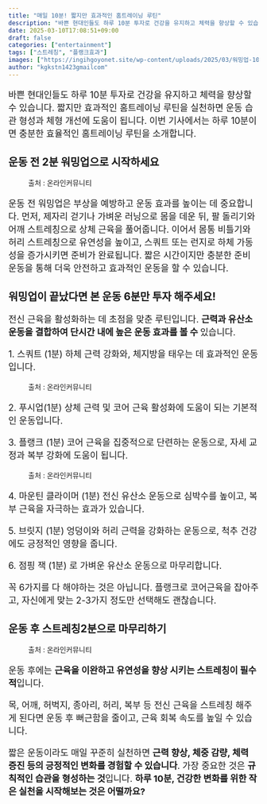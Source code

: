 ```yaml
---
title: "매일 10분! 짧지만 효과적인 홈트레이닝 루틴"
description: "바쁜 현대인들도 하루 10분 투자로 건강을 유지하고 체력을 향상할 수 있습니다. 짧지만 효과적인 홈트레이닝 루틴을 실천하면 운동 습관 형성과 체형 개선에 도움이 됩니다. 이번 기사에서는 하루 10분이면 충분한 효율적인 홈트레이닝 루틴을 소개합니다."
date: 2025-03-10T17:08:51+09:00
draft: false
categories: ["entertainment"]
tags: ["스트레칭", "플랭크효과"]
images: ["https://ingihgoyonet.site/wp-content/uploads/2025/03/워밍업-1024x683.jpg", "https://ingihgoyonet.site/wp-content/uploads/2025/03/스쿼트-1024x683.jpg", "https://ingihgoyonet.site/wp-content/uploads/2025/03/플랭크-1024x678.jpg", "https://ingihgoyonet.site/wp-content/uploads/2025/03/스트레칭-1024x683.jpg"]
author: "kgkstn1423gmailcom"
---
```


<p style="font-size:18px">바쁜 현대인들도 하루 10분 투자로 건강을 유지하고 체력을 향상할 수 있습니다. 짧지만 효과적인 홈트레이닝 루틴을 실천하면 운동 습관 형성과 체형 개선에 도움이 됩니다. 이번 기사에서는 하루 10분이면 충분한 효율적인 홈트레이닝 루틴을 소개합니다.</p> <h2 >운동 전 2분 워밍업으로 시작하세요</h2> <figure ><img src="https://ingihgoyonet.site/wp-content/uploads/2025/03/워밍업-1024x683.jpg" alt="" style="aspect-ratio:16/9;object-fit:cover"/><figcaption >출처 : 온라인커뮤니티</figcaption></figure> <p style="font-size:18px">운동 전 워밍업은 부상을 예방하고 운동 효과를 높이는 데 중요합니다. 먼저, 제자리 걷기나 가벼운 러닝으로 몸을 데운 뒤, 팔 돌리기와 어깨 스트레칭으로 상체 근육을 풀어줍니다. 이어서 몸통 비틀기와 허리 스트레칭으로 유연성을 높이고, 스쿼트 또는 런지로 하체 가동성을 증가시키면 준비가 완료됩니다. 짧은 시간이지만 충분한 준비 운동을 통해 더욱 안전하고 효과적인 운동을 할 수 있습니다.</p> <h2 >워밍업이 끝났다면 본 운동 6분만 투자 해주세요!</h2> <p style="font-size:18px">전신 근육을 활성화하는 데 초점을 맞춘 루틴입니다. <strong>근력과 유산소 운동을 결합하여 단시간 내에 높은 운동 효과를 볼 수 </strong>있습니다.<br></p> <p style="font-size:18px">1. 스쿼트 (1분) 하체 근력 강화와, 체지방을 태우는 데 효과적인 운동입니다.</p> <figure ><img src="https://ingihgoyonet.site/wp-content/uploads/2025/03/스쿼트-1024x683.jpg" alt="" style="aspect-ratio:16/9;object-fit:cover"/><figcaption >출처 : 온라인커뮤니티</figcaption></figure> <p style="font-size:18px">2. 푸시업(1분) 상체 근력 및 코어 근육 활성화에 도움이 되는 기본적인 운동입니다.</p> <p style="font-size:18px">3. 플랭크 (1분) 코어 근육을 집중적으로 단련하는 운동으로, 자세 교정과 복부 강화에 도움이 됩니다.</p> <figure ><img src="https://ingihgoyonet.site/wp-content/uploads/2025/03/플랭크-1024x678.jpg" alt="" style="aspect-ratio:16/9;object-fit:cover"/><figcaption >출처 : 온라인커뮤니티</figcaption></figure> <p style="font-size:18px">4. 마운틴 클라이머 (1분) 전신 유산소 운동으로 심박수를 높이고, 복부 근육을 자극하는 효과가 있습니다.</p> <p style="font-size:18px">5. 브릿지 (1분) 엉덩이와 허리 근력을 강화하는 운동으로, 척추 건강에도 긍정적인 영향을 줍니다.</p> <p style="font-size:18px">6. 점핑 잭 (1분) 로 가벼운 유산소 운동으로 마무리합니다.</p> <p style="font-size:18px">꼭 6가지를 다 해야하는 것은 아닙니다. 플랭크로 코어근육을 잡아주고, 자신에게 맞는 2-3가지 정도만 선택해도 괜찮습니다.</p> <h2 >운동 후 스트레칭2분으로 마무리하기</h2> <figure ><img src="https://ingihgoyonet.site/wp-content/uploads/2025/03/스트레칭-1024x683.jpg" alt="" style="aspect-ratio:16/9;object-fit:cover"/><figcaption >출처 : 온라인커뮤니티</figcaption></figure> <p style="font-size:18px">운동 후에는 <strong>근육을 이완하고 유연성을 향상 시키는 스트레칭이 필수적</strong>입니다.</p> <p style="font-size:18px">목, 어깨, 허벅지, 종아리, 허리, 복부 등 전신 근육을 스트레칭 해주게 된다면 운동 후 뻐근함을 줄이고, 근육 회복 속도를 높일 수 있습니다.</p> <p style="font-size:18px">짧은 운동이라도 매일 꾸준히 실천하면 <strong>근력 향상, 체중 감량, 체력 증진 등의 긍정적인 변화를 경험할 수 있습니다</strong>. 가장 중요한 것은 <strong>규칙적인 습관을 형성하는 것</strong>입니다. <strong>하루 10분, 건강한 변화를 위한 작은 실천을 시작해보는 것은 어떨까요?</strong></p> <p style="font-size:18px"></p>